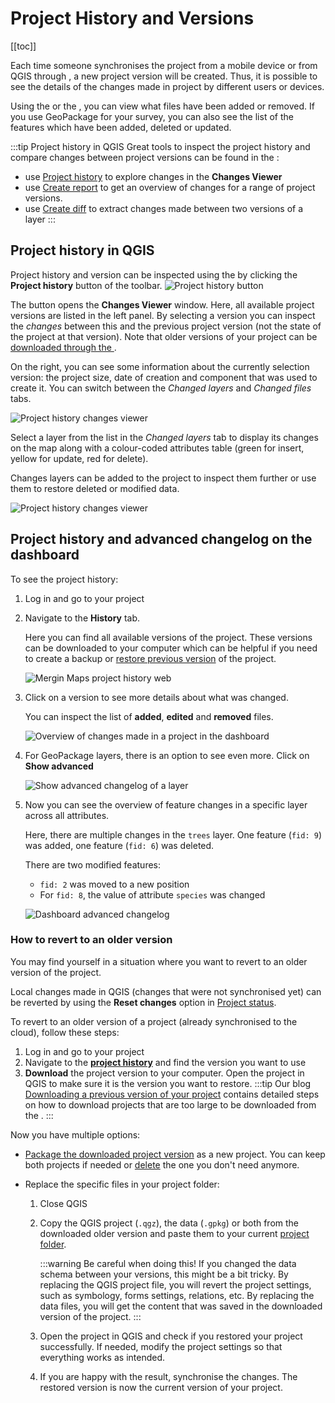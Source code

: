 # Project History and Versions
[[toc]]

Each time someone synchronises the project from a mobile device or from QGIS through <QGISPluginName />, a new project version will be created. Thus, it is possible to see the details of the changes made in <MainPlatformNameLink /> project by different users or devices. 

Using the <QGISPluginNameShort /> or the <DashboardShortLink />, you can view what files have been added or removed. If you use GeoPackage for your survey, you can also see the list of the features which have been added, deleted or updated.


:::tip Project history in QGIS
Great tools to inspect the project history and compare changes between project versions can be found in the <QGISPluginNameShort />:
- use [Project history](#project-history-in-qgis) to explore changes in the **Changes Viewer**
- use [Create report](../plugin/#create-report-processing-toolbox) to get an overview of changes for a range of project versions.
- use [Create diff](../plugin/#create-diff-processing-toolbox) to extract changes made between two versions of a layer
:::

## Project history in QGIS
Project history and version can be inspected using the <QGISPluginName /> by clicking the **Project history** button of the toolbar.
![Project history button](../plugin/plugin-toolbar-project-history.jpg "Project history button")

The button opens the **Changes Viewer** window. Here, all available project versions are listed in the left panel. By selecting a version you can inspect the *changes* between this and the previous project version (not the state of the project at that version). Note that older versions of your project can be [downloaded through the <DashboardShortLink />](../dashboard/#history).

On the right, you can see some information about the currently selection version: the project size, date of creation and <MainPlatformName /> component that was used to create it. You can switch between the *Changed layers* and *Changed files* tabs.

![Project history changes viewer](../plugin/plugin-history-viewer.jpg) 

Select a layer from the list in the *Changed layers* tab to display its changes on the map along with a colour-coded attributes table (green for insert, yellow for update, red for delete). 

Changes layers can be added to the project to inspect them further or use them to restore deleted or modified data.

![Project history changes viewer](./plugin-changes-viewer-add-to-project.jpg) 


## Project history and advanced changelog on the dashboard
To see the project history:
1. Log in <AppDomainNameLink /> and go to your project
2. Navigate to the **History** tab. 

   Here you can find all available versions of the project. These versions can be downloaded to your computer which can be helpful if you need to create a backup or [restore previous version](#how-to-revert-to-an-older-version) of the project.
   
   ![Mergin Maps project history web](./dashboard-projects-history.jpg "Mergin Maps project history")

3. Click on a version to see more details about what was changed.
   
   You can inspect the list of **added**, **edited** and **removed** files.
   
   ![Overview of changes made in a project in the dashboard](./dashboard-history-details.jpg "Overview of changes made in a project in the dashboard")

4. For GeoPackage layers, there is an option to see even more. Click on **Show advanced** 

   ![Show advanced changelog of a layer](./dashboard-history-show-advanced-changelog.jpg "Show advanced changelog of a layer")

5. Now you can see the overview of feature changes in a specific layer across all attributes.
   
   Here, there are multiple changes in the `trees` layer. One feature (`fid: 9`) was added, one feature (`fid: 6`) was deleted.
   
   There are two modified features: 
   - `fid: 2` was moved to a new position
   - For `fid: 8`, the value of attribute `species` was changed

   ![Dashboard advanced changelog](./dashboard-history-advanced-changelog.jpg "Dashboard advanced changelog")


### How to revert to an older version
You may find yourself in a situation where you want to revert to an older version of the project.

Local changes made in QGIS (changes that were not synchronised yet) can be reverted by using the **Reset changes** option in [Project status](../synchronisation/#synchronising-changes-in-qgis).

To revert to an older version of a project (already synchronised to the cloud), follow these steps:
1. Log in <AppDomainNameLink /> and go to your project
2. Navigate to the [**project history**](#project-history-and-advanced-changelog-on-the-dashboard) and find the version you want to use
3. **Download** the project version to your computer. Open the project in QGIS to make sure it is the version you want to restore.
   :::tip
   Our blog [Downloading a previous version of your project](https://merginmaps.com/blog/support-tip-downloading-a-previous-version-of-your-project) contains detailed steps on how to download projects that are too large to be downloaded from the <DashboardShortLink />.
   :::

Now you have multiple options:
- [Package the downloaded project version](../project/#packaging-qgis-project) as a new <MainPlatformName /> project. You can keep both projects if needed or [delete](../project-advanced/#delete-a-project) the one you don't need anymore.

- Replace the specific files in your <MainPlatformName /> project folder:
   1. Close QGIS
   2. Copy the QGIS project (`.qgz`), the data (`.gpkg`) or both from the downloaded older version and paste them to your current [<MainPlatformName /> project folder](../project/#mergin-maps-project-folder). 
   
   
      :::warning Be careful when doing this! 
      If you changed the data schema between your versions, this might be a bit tricky. By replacing the QGIS project file, you will revert the project settings, such as symbology, forms settings, relations, etc. By replacing the data files, you will get the content that was saved in the downloaded version of the project.
      :::
   
   3. Open the project in QGIS and check if you restored your project successfully. If needed, modify the project settings so that everything works as intended.
   
   4. If you are happy with the result, synchronise the changes. The restored version is now the current version of your project.
   
   
